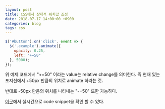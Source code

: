 ```yaml
---
layout: post
title: CSS에서 상대적 위치값 조정
date: 2018-07-17 14:00:00 +0900
categories: blog
tags: css
---
```



```javascript
$('#button').on('click', event => {
  $('.example').animate({
    opacity: 0.25,
    left: "+=50"
  }, 5000); 
});
```

위 예제 코드에서 "+=50" 이라는 value는 relative change를 의미한다. 즉 현재 있는 포지션에서 +50px 만큼의 위치로 animate 하라는 것.

반대로 -50px 만큼의 위치를 나타내는 "-=50" 또한 가능하다.

[이곳](https://www.w3schools.com/jquery/tryit.asp?filename=tryjquery_animation1_relative)에서 실시간으로 code snippet을 확인 할 수 있다.
